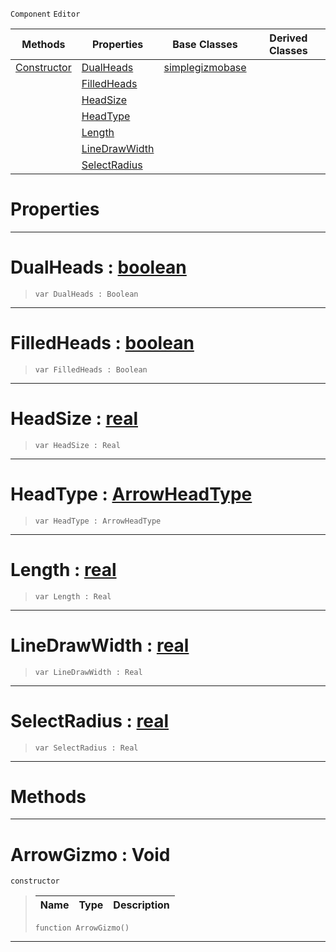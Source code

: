  `Component` `Editor`



|Methods|Properties|Base Classes|Derived Classes|
|---|---|---|---|
|[ Constructor](arrowgizmo.md#arrowgizmo-void)|[ DualHeads](arrowgizmo.md#dualheads-zilch-engine-do)|[simplegizmobase](simplegizmobase.md)| |
| |[ FilledHeads](arrowgizmo.md#filledheads-zilch-engine)| | |
| |[ HeadSize](arrowgizmo.md#headsize-zilch-engine-doc)| | |
| |[ HeadType](arrowgizmo.md#headtype-zilch-engine-doc)| | |
| |[ Length](arrowgizmo.md#length-zilch-engine-docum)| | |
| |[ LineDrawWidth](arrowgizmo.md#linedrawwidth-zilch-engin)| | |
| |[ SelectRadius](arrowgizmo.md#selectradius-zilch-engine)| | |


 #  Properties


---  
 #  DualHeads : [boolean](../nada_base_types/boolean.md)

> 
> ```TS:Nada
> var DualHeads : Boolean


---  
 #  FilledHeads : [boolean](../nada_base_types/boolean.md)

> 
> ```TS:Nada
> var FilledHeads : Boolean


---  
 #  HeadSize : [real](../nada_base_types/real.md)

> 
> ```TS:Nada
> var HeadSize : Real


---  
 #  HeadType : [ArrowHeadType](../enum_reference.md#arrowheadtype)

> 
> ```TS:Nada
> var HeadType : ArrowHeadType


---  
 #  Length : [real](../nada_base_types/real.md)

> 
> ```TS:Nada
> var Length : Real


---  
 #  LineDrawWidth : [real](../nada_base_types/real.md)

> 
> ```TS:Nada
> var LineDrawWidth : Real


---  
 #  SelectRadius : [real](../nada_base_types/real.md)

> 
> ```TS:Nada
> var SelectRadius : Real


---  
 #  Methods


---  
 #  ArrowGizmo : Void

 `constructor`

> 
> |Name|Type|Description|
> |---|---|---|
> ```TS:Nada
> function ArrowGizmo()
> ``` 


---  
 

 